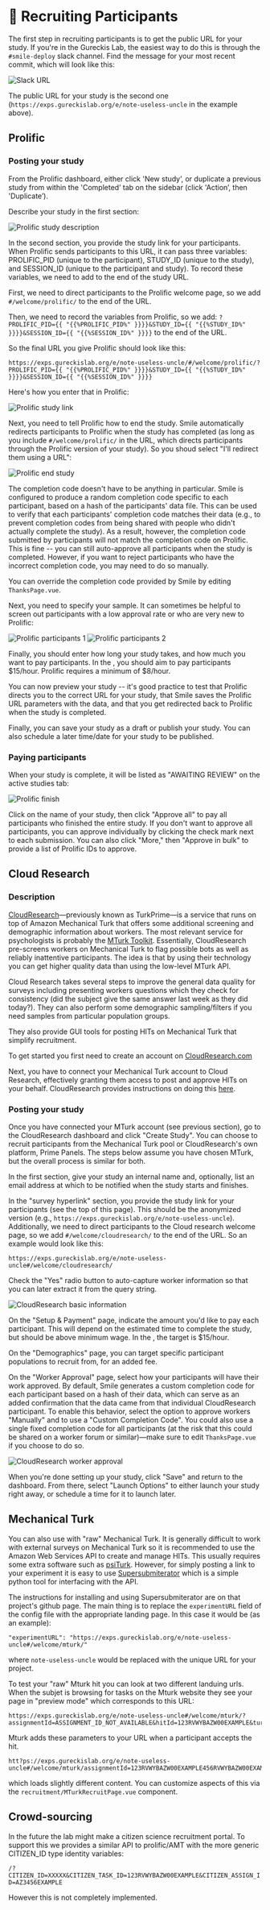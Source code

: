 # :raising_hand: Recruiting Participants

The first step in recruiting participants is to get the public URL for your
study. If you're in the Gureckis Lab, the easiest way to do this is through the
`#smile-deploy` slack channel. Find the message for your most recent commit,
which will look like this:

![Slack URL](/images/getURL-slack.png)

The public URL for your study is the second one
(`https://exps.gureckislab.org/e/note-useless-uncle` in the example above).

## Prolific

### Posting your study

From the Prolific dashboard, either click 'New study’, or duplicate a previous
study from within the 'Completed’ tab on the sidebar (click 'Action’, then
'Duplicate’).

Describe your study in the first section:

![Prolific study description](/images/prolific-step1.png)

In the second section, you provide the study link for your participants. When
Prolific sends participants to this URL, it can pass three variables:
PROLIFIC_PID (unique to the participant), STUDY_ID (unique to the study), and
SESSION_ID (unique to the participant and study). To record these variables, we
need to add to the end of the study URL.

First, we need to direct participants to the Prolific welcome page, so we add
`#/welcome/prolific/` to the end of the URL.

Then, we need to record the variables from Prolific, so we add:
`?PROLIFIC_PID={{ "{{%PROLIFIC_PID%" }}}}&STUDY_ID={{ "{{%STUDY_ID%" }}}}&SESSION_ID={{ "{{%SESSION_ID%" }}}}`
to the end of the URL.

So the final URL you give Prolific should look like this:

`https://exps.gureckislab.org/e/note-useless-uncle/#/welcome/prolific/?PROLIFIC_PID={{ "{{%PROLIFIC_PID%" }}}}&STUDY_ID={{ "{{%STUDY_ID%" }}}}&SESSION_ID={{ "{{%SESSION_ID%" }}}}`

Here's how you enter that in Prolific:

![Prolific study link](/images/prolific-step2.png)

Next, you need to tell Prolific how to end the study. Smile automatically
redirects participants to Prolific when the study has completed (as long as you
include `#/welcome/prolific/` in the URL, which directs participants through the
Prolific version of your study). So you shoud select "I'll redirect them using a
URL":

![Prolific end study](/images/prolific-step3.png)

The completion code doesn't have to be anything in particular. Smile is
configured to produce a random completion code specific to each participant,
based on a hash of the participants' data file. This can be used to verify that
each participants' completion code matches their data (e.g., to prevent
completion codes from being shared with people who didn't actually complete the
study). As a result, however, the completion code submitted by participants will
not match the completion code on Prolific. This is fine -- you can still
auto-approve all participants when the study is completed. However, if you want
to reject participants who have the incorrect completion code, you may need to
do so manually.

You can override the completion code provided by Smile by editing
`ThanksPage.vue`.

Next, you need to specify your sample. It can sometimes be helpful to screen out
participants with a low approval rate or who are very new to Prolific:

![Prolific participants 1](/images/prolific-step4.png)
![Prolific participants 2](/images/prolific-step5.png)

Finally, you should enter how long your study takes, and how much you want to
pay participants. In the <GureckisLabText />, you should aim to pay participants
$15/hour. Prolific requires a minimum of $8/hour.

You can now preview your study -- it's good practice to test that Prolific
directs you to the correct URL for your study, that Smile saves the Prolific URL
parameters with the data, and that you get redirected back to Prolific when the
study is completed.

Finally, you can save your study as a draft or publish your study. You can also
schedule a later time/date for your study to be published.

### Paying participants

When your study is complete, it will be listed as "AWAITING REVIEW" on the
active studies tab:

![Prolific finish](/images/prolific-step6.png)

Click on the name of your study, then click "Approve all" to pay all
participants who finished the entire study. If you don't want to approve all
participants, you can approve individually by clicking the check mark next to
each submission. You can also click "More," then "Approve in bulk" to provide a
list of Prolific IDs to approve.

<!-- - Set the URL for your experiment to the IP address of the server using the format `http://<hostname>:<port-number>/`. (T Make sure you include the forward slash, `/`, at the end, and make sure that you do not include the angle brackets.
- Under 'How to record Prolific IDs’, select the option 'I’ll use URL parameters’.
- Make sure Prolific will pass the following variables: PROLIFIC_PID, STUDY_ID, and SESSION_ID.
- At the end of the three steps above, the URL in the box under 'What is the URL of your study?’ should look something like:

http://128.100.100.100:9000/?PROLIFIC_PID=[[%PROLIFIC_PID%]]&STUDY_ID=[[%STUDY_ID%]]&SESSION_ID=[[%SESSION_ID%]]


At the end you redirect the participant to
https://app.prolific.co/submissions/complete?cc=HZCQS9MX
The completion code doesn't have to be anything in particular but there is an  -->

## Cloud Research

### Description

[CloudResearch](https://www.cloudresearch.com)—previously known as TurkPrime—is
a service that runs on top of Amazon Mechanical Turk that offers some additional
screening and demographic information about workers. The most relevant service
for psychologists is probably the
[MTurk Toolkit](https://www.cloudresearch.com/products/turkprime-mturk-toolkit/).
Essentially, CloudResearch pre-screens workers on Mechanical Turk to flag
possible bots as well as reliably inattentive participants. The idea is that by
using their technology you can get higher quality data than using the low-level
MTurk API.

Cloud Research takes several steps to improve the general data quality for
surveys including presenting workers questions which they check for consistency
(did the subject give the same answer last week as they did today?). They can
also perform some demographic sampling/filters if you need samples from
particular population groups.

They also provide GUI tools for posting HITs on Mechanical Turk that simplify
recruitment.

To get started you first need to create an account on
[CloudResearch.com](https://account.cloudresearch.com/Account/Login)

Next, you have to connect your Mechanical Turk account to Cloud Research,
effectively granting them access to post and approve HITs on your behalf.
CloudResearch provides instructions on doing this
[here](https://cloudresearch-com.s3.amazonaws.com/files/Instructions+for+linking+MTurk+and+CloudResearch+Accounts.pdf).

<!-- To create studies you use the intuitive study builder.  There are many custom fields that you can use to configure your study including payment, demographic restrictions, privacy-enhancing features, etc... However, the most important is to post the correct link to the study.  Here is an example.  But basically it is


At the end of CloudResearch studies you display to the worker a completion code that they paste into the study window.   -->

### Posting your study

Once you have connected your MTurk account (see previous section), go to the
CloudResearch dashboard and click "Create Study". You can choose to recruit
participants from the Mechanical Turk pool or CloudResearch's own platform,
Prime Panels. The steps below assume you have chosen MTurk, but the overall
process is similar for both.

In the first section, give your study an internal name and, optionally, list an
email address at which to be notified when the study starts and finishes.

In the "survey hyperlink" section, you provide the study link for your
participants (see the top of this page). This should be the anonymized version
(e.g., `https://exps.gureckislab.org/e/note-useless-uncle`). Additionally, we
need to direct participants to the Cloud research welcome page, so we add
`#/welcome/cloudresearch/` to the end of the URL. So an example would look like
this:

```
https://exps.gureckislab.org/e/note-useless-uncle#/welcome/cloudresearch/
```

Check the "Yes" radio button to auto-capture worker information so that you can
later extract it from the query string.

![CloudResearch basic information](/images/cloudresearch-step1.png)

On the "Setup & Payment" page, indicate the amount you'd like to pay each
participant. This will depend on the estimated time to complete the study, but
should be above minimum wage. In the <GureckisLabText />, the target is
$15/hour.

On the "Demographics" page, you can target specific participant populations to
recruit from, for an added fee.

On the "Worker Approval" page, select how your participants will have their work
approved. By default, Smile generates a custom completion code for each
participant based on a hash of their data, which can serve as an added
confirmation that the data came from that individual CloudResearch participant.
To enable this behavior, select the option to approve workers "Manually" and to
use a "Custom Completion Code". You could also use a single fixed completion
code for all participants (at the risk that this could be shared on a worker
forum or similar)—make sure to edit `ThanksPage.vue` if you choose to do so.

![CloudResearch worker approval](/images/cloudresearch-step2.png)

When you're done setting up your study, click "Save" and return to the
dashboard. From there, select "Launch Options" to either launch your study right
away, or schedule a time for it to launch later.

## Mechanical Turk

You can also use <SmileText /> with "raw" Mechanical Turk. It is generally
difficult to work with external surveys on Mechanical Turk so it is recommended
to use the Amazon Web Services API to create and manage HITs. This usually
requires some extra software such as [psiTurk](https://psiturk.org). However,
for simply posting a link to your <SmileText /> experiment it is easy to use
[Supersubmiterator](https://github.com/sebschu/Submiterator) which is a simple
python tool for interfacing with the API.

The instructions for installing and using Supersubmiterator are on that
project's github page. The main thing is to replace the `experimentURL` field of
the config file with the appropriate landing page. In this case it would be (as
an example):

```
"experimentURL": "https://exps.gureckislab.org/e/note-useless-uncle#/welcome/mturk/"
```

where `note-useless-uncle` would be replaced with the unique URL for your
project.

To test your "raw" Mturk hit you can look at two different landuing urls. When
the subjet is browsing for tasks on the Mturk website they see your page in
"preview mode" which corresponds to this URL:

```
https://exps.gureckislab.org/e/note-useless-uncle#/welcome/mturk/?assignmentId=ASSIGNMENT_ID_NOT_AVAILABLE&hitId=123RVWYBAZW00EXAMPLE&turkSubmitTo=https://www.mturk.com/&workerId=AZ3456EXAMPLE
```

Mturk adds these parameters to your URL when a participant accepts the hit.

```
htt?ps://exps.gureckislab.org/e/note-useless-uncle#/welcome/mturk/assignmentId=123RVWYBAZW00EXAMPLE456RVWYBAZW00EXAMPLE&hitId=123RVWYBAZW00EXAMPLE&turkSubmitTo=https://www.mturk.com/&workerId=AZ3456EXAMPLE
```

which loads slightly different content. You can customize aspects of this via
the `recruitment/MTurkRecruitPage.vue` component.

## Crowd-sourcing

In the future the lab might make a citizen science recruitment portal. To
support this we provides a similar API to prolific/AMT with the more generic
CITIZEN_ID type identity variables:

`/?CITIZEN_ID=XXXXX&CITIZEN_TASK_ID=123RVWYBAZW00EXAMPLE&CITIZEN_ASSIGN_ID=AZ3456EXAMPLE`

However this is not completely implemented.
